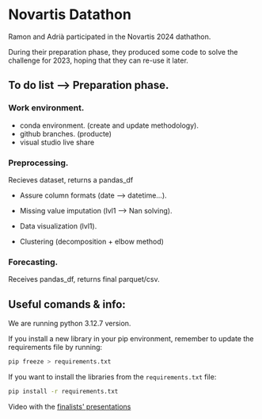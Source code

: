 # Novartis Datathon
Ramon and Adrià participated in the Novartis 2024 dathathon.

During their preparation phase, they produced some code to solve the challenge for 2023, hoping that they can re-use it later.

## To do list --> Preparation phase.

### Work environment.
- conda environment. (create and update methodology).
- github branches. (producte)
- visual studio live share

### Preprocessing.
Recieves dataset, returns a pandas_df
- Assure column formats (date --> datetime...).
- Missing value imputation (lvl1 --> Nan solving).
- Data visualization (lvl1).

- Clustering (decomposition + elbow method)

### Forecasting.
Receives pandas_df, returns final parquet/csv.

## Useful comands & info:
We are running python 3.12.7 version.

If you install a new library in your pip environment, remember to update the requirements file by running:

```sh
pip freeze > requirements.txt
```

If you want to install the libraries from the `requirements.txt` file:

```sh
pip install -r requirements.txt
```

Video with the [finalists' presentations](https://drive.google.com/file/d/1vLMugvAMAaC8un7TkRFNr4bUbGPRMexC/view?usp=sharing)